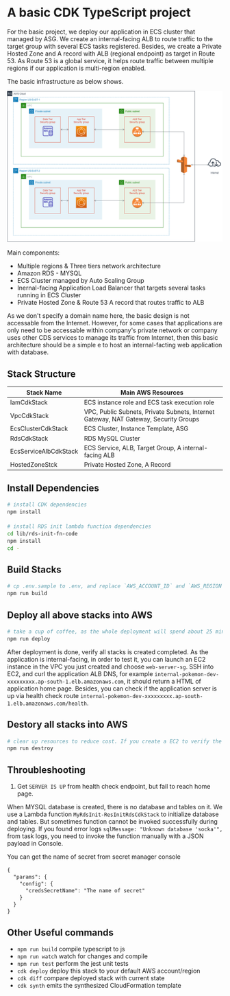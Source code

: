 # A basic CDK TypeScript project

For the basic project, we deploy our application in ECS cluster that managed by ASG. We create an internal-facing ALB to route traffic to the target group with several ECS tasks registered. Besides, we create a Private Hosted Zone and A record with ALB (regional endpoint) as target in Route 53. As Route 53 is a global service, it helps route traffic between multiple regions if our application is multi-region enabled.

The basic infrastructure as below shows.

![](./images/basic-digram.png)

Main components:

- Multiple regions & Three tiers network architecture
- Amazon RDS - MYSQL
- ECS Cluster managed by Auto Scaling Group
- Inernal-facing Application Load Balancer that targets several tasks running in ECS Cluster
- Private Hosted Zone & Route 53 A record that routes traffic to ALB

As we don't specify a domain name here, the basic design is not accessable from the Internet. However, for some cases that applications are only need to be accessable within company's private network or company uses other CDS services to manage its traffic from Internet, then this basic architecture should be a simple e to host an internal-facting web application with database.

## Stack Structure

| Stack Name            | Main AWS Resources                                                                   |
| --------------------- | ------------------------------------------------------------------------------------ |
| IamCdkStack           | ECS instance role and ECS task execution role                                        |
| VpcCdkStack           | VPC, Public Subnets, Private Subnets, Internet Gateway, NAT Gateway, Security Groups |
| EcsClusterCdkStack    | ECS Cluster, Instance Template, ASG                                                  |
| RdsCdkStack           | RDS MySQL Cluster                                                                    |
| EcsServiceAlbCdkStack | ECS Service, ALB, Target Group, A internal-facing ALB                                |
| HostedZoneStck        | Private Hosted Zone, A Record                                                        |

## Install Dependencies

```sh
# install CDK dependencies
npm install

# install RDS init lambda function dependencies
cd lib/rds-init-fn-code
npm install
cd -
```

## Build Stacks

```sh
# cp .env.sample to .env, and replace `AWS_ACCOUNT_ID` and `AWS_REGION`
npm run build
```

## Deploy all above stacks into AWS

```sh
# take a cup of coffee, as the whole deployment will spend about 25 mins
npm run deploy
```

After deployment is done, verify all stacks is created completed. As the application is internal-facing, in order to test it, you can launch an EC2 instance in the VPC you just created and choose `web-server-sg`. SSH into EC2, and curl the application ALB DNS, for example `internal-pokemon-dev-xxxxxxxxx.ap-south-1.elb.amazonaws.com`, it should return a HTML of application home page. Besides, you can check if the application server is up via health check route `internal-pokemon-dev-xxxxxxxxx.ap-south-1.elb.amazonaws.com/health`.

## Destory all stacks into AWS

```sh
# clear up resources to reduce cost. If you create a EC2 to verify the application, DON'T forget to terminate it before clear up all resources.
npm run destroy
```

## Throubleshooting

1. Get `SERVER IS UP` from health check endpoint, but fail to reach home page.

When MYSQL database is created, there is no database and tables on it. We use a Lambda function `MyRdsInit-ResInitRdsCdkStack` to initialize database and tables. But sometimes function cannot be invoked successfully during deploying. If you found error logs `sqlMessage: "Unknown database 'socka'",` from task logs, you need to invoke the function manually with a JSON payload in Console.

You can get the name of secret from secret manager console

```
{
  "params": {
    "config": {
      "credsSecretName": "The name of secret"
    }
  }
}
```

## Other Useful commands

- `npm run build` compile typescript to js
- `npm run watch` watch for changes and compile
- `npm run test` perform the jest unit tests
- `cdk deploy` deploy this stack to your default AWS account/region
- `cdk diff` compare deployed stack with current state
- `cdk synth` emits the synthesized CloudFormation template
